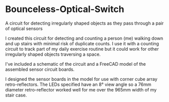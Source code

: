 # Bounceless-Optical-Switch
A circuit for detecting irregularly shaped objects as they pass through a pair of optical sensors

I created this circuit for detecting and counting a person (me) walking down and up stairs with minimal risk of duplicate counts. I use it with a counting circuit to track part of my daily exercise routine but it could work for other irregularly shaped objects traversing a space.

I've included a schematic of the circuit and a FreeCAD model of the assembled sensor circuit boards.

I designed the sensor boards in the model for use with corner cube array retro-reflectors. The LEDs specified have an 8° view angle so a 76mm diameter retro-reflector worked well for me over the 965mm width of my stair case.
